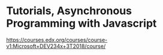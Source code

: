 # Tutorials, Asynchronous Programming with Javascript
https://courses.edx.org/courses/course-v1:Microsoft+DEV234x+3T2018/course/
